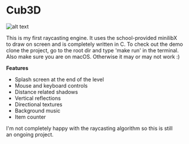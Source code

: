# Cub3D

![alt text](https://i.imgur.com/8ULlqby.png)

This is my first raycasting engine. It uses the school-provided minilibX<br>
to draw on screen and is completely written in C. To check out the demo<br>
clone the project, go to the root dir and type 'make run' in the terminal.<br>
Also make sure you are on macOS. Otherwise it may or may not work :)

<b> Features </b><br>
<ul>
  <li>Splash screen at the end of the level</li>
  <li>Mouse and keyboard controls</li>
  <li>Distance related shadows</li>
  <li>Vertical reflections</li>
  <li>Directional textures</li>
  <li>Background music</li>
  <li>Item counter</li>
</ul>
  
I'm not completely happy with the raycasting algorithm so this is still<br>
an ongoing project.
